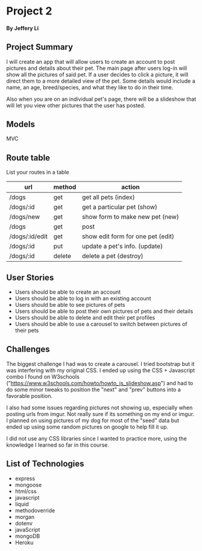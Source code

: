 # Project 2
#### By Jeffery Li

## Project Summary

I will create an app that will allow users to create an account to post pictures
and details about their pet. The main page after users log-in will show all the pictures of said pet. If a user decides to click a picture, it will direct them to a more detailed view of the pet. Some details would include a name, an age, breed/species, and what they like to do in their time. 

Also when you are on an individual pet's page, there will be a slideshow that will let you view other pictures that the user has posted.

## Models
MVC

## Route table

List your routes in a table

| url | method | action |
|-----|--------|--------|
| /dogs | get | get all pets (index)|
| /dogs/:id | get | get a particular pet (show)|
| /dogs/new | get | show form to make new pet (new)|
| /dogs | get | post| add a new pet to database ( create)|
| /dogs/:id/edit | get | show edit form for one pet (edit)|
| /dogs/:id | put | update a pet's info. (update)|
| /dogs/:id | delete | delete a pet (destroy)|


## User Stories
- Users should be able to create an account 
- Users should be able to log in with an existing account
- Users should be able to see pictures of pets
- Users should be able to post their own pictures of pets and their details
- Users should be able to delete and edit their pet profiles
- Users should be able to use a carousel to switch between pictures of their pets



## Challenges
The biggest challenge I had was to create a carousel. I tried bootstrap but it was interfering 
with my original CSS. I ended up using the CSS + Javascript combo I found on W3schools ("https://www.w3schools.com/howto/howto_js_slideshow.asp") and had to do some minor tweaks to position the "next" and "prev" buttons into a favorable position.

I also had some issues regarding pictures not showing up, especially when posting urls from imgur. Not really sure if its something on my end
or imgur. I planned on using pictures of my dog for most of the "seed" data but ended up using some random pictures on google to help fill it up.

I did not use any CSS libraries since I wanted to practice more, using the knowledge I learned so far in this course. 

## List of Technologies
- express
- mongoose
- html/css
- javascript
- liquid
- methodoverride
- morgan
- dotenv
- javaScript
- mongoDB
- Heroku

